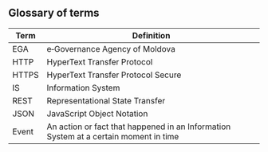 ﻿## Glossary of terms

| Term  | Definition |
| ---   | --- |
| EGA   | e‑Governance Agency of Moldova |
| HTTP  | HyperText Transfer Protocol |
| HTTPS | HyperText Transfer Protocol Secure |
| IS    | Information System |
| REST  | Representational State Transfer |
| JSON  | JavaScript Object Notation |
| Event | An action or fact that happened in an Information System at a certain moment in time |
